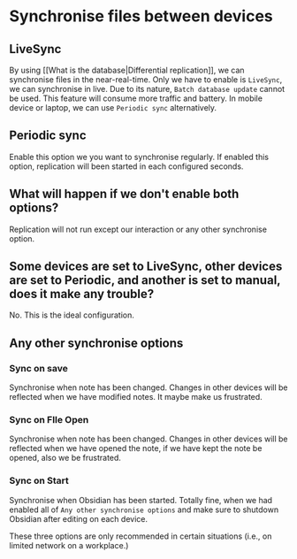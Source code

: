 # Synchronise files between devices

## LiveSync

By using [[What is the database|Differential replication]], we can synchronise files in the near-real-time.
Only we have to enable is `LiveSync`, we can synchronise in live.
Due to its nature, `Batch database update` cannot be used.
This feature will consume more traffic and battery. In mobile device or laptop, we can use `Periodic sync` alternatively.

## Periodic sync

Enable this option we you want to synchronise regularly. If enabled this option, replication will been started in each configured seconds.

## What will happen if we don't enable both options?

Replication will not run except our interaction or any other synchronise option.

## Some devices are set to LiveSync, other devices are set to Periodic, and another is set to manual, does it make any trouble?

No. This is the ideal configuration.

## Any other synchronise options

### Sync on save
Synchronise when note has been changed.
Changes in other devices will be reflected when we have modified notes. It maybe make us frustrated.

### Sync on FIle Open
Synchronise when note has been changed.
Changes in other devices will be reflected when we have opened the note, if we have kept the note be opened, also we be frustrated.

### Sync on Start
Synchronise when Obsidian has been started.
Totally fine, when we had enabled all of `Any other synchronise options` and make sure to shutdown Obsidian after editing on each device.

These three options are only recommended in certain situations (i.e., on limited network on a workplace.)
